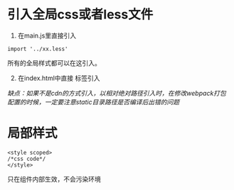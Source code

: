 


# 引入全局css或者less文件

1. 在main.js里直接引入
```
import '../xx.less'
```
所有的全局样式都可以在这引入。


2. 在index.html中直接 <link> 标签引入

*缺点：如果不是cdn的方式引入，以相对绝对路径引入时，在修改webpack打包配置的时候，一定要注意static目录路径是否编译后出错的问题*



# 局部样式

```
<style scoped>
/*css code*/
</style>
```
只在组件内部生效，不会污染环境